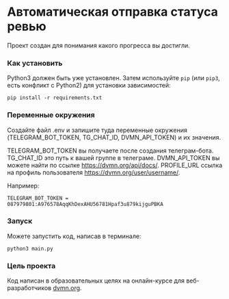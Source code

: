 # Автоматическая отправка статуса ревью

Проект создан для понимания какого прогресса вы достигли.

### Как установить

Python3 должен быть уже установлен. 
Затем используйте `pip` (или `pip3`, есть конфликт с Python2) для установки зависимостей:

```pip install -r requirements.txt```

### Переменные окружения

Создайте файл .env и запишите туда переменные окружения (TELEGRAM_BOT_TOKEN, TG_CHAT_ID, DVMN_API_TOKEN) и их значения.

TELEGRAM_BOT_TOKEN вы получаете после создания телеграм-бота.
TG_CHAT_ID это путь к вашей группе в телеграме.
DVMN_API_TOKEN вы можете найти по ссылке <https://dvmn.org/api/docs/>.
PROFILE_URL ссылка на профиль пользователя <https://dvmn.org/user/username/>.

Например:

```TELEGRAM_BOT_TOKEN = 087979801:A976578AqqKhDexAHU56781Hpaf3u879kijguPBKA```

### Запуск

Можете запустить код, написав в терминале:

```python3 main.py```

### Цель проекта

Код написан в образовательных целях на онлайн-курсе для веб-разработчиков [dvmn.org](https://dvmn.org/).